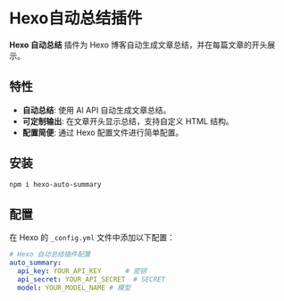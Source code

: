 # Hexo自动总结插件

**Hexo 自动总结** 插件为 Hexo 博客自动生成文章总结，并在每篇文章的开头展示。

## 特性

- **自动总结**: 使用 AI API 自动生成文章总结。
- **可定制输出**: 在文章开头显示总结，支持自定义 HTML 结构。
- **配置简便**: 通过 Hexo 配置文件进行简单配置。

## 安装

   ```bash
   npm i hexo-auto-summary
   ```

## 配置

在 Hexo 的 `_config.yml` 文件中添加以下配置：

```yaml
# Hexo 自动总结插件配置
auto_summary:
  api_key: YOUR_API_KEY      # 密钥
  api_secret: YOUR_API_SECRET  # SECRET
  model: YOUR_MODEL_NAME # 模型
```

